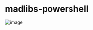# madlibs-powershell


![image](https://user-images.githubusercontent.com/92267723/212795471-84d90694-314b-4b00-be91-ac529c64fe12.png)
